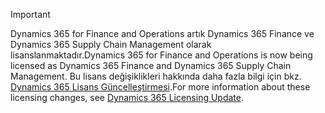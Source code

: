> [!IMPORTANT]
> <span data-ttu-id="236d5-101">Dynamics 365 for Finance and Operations artık Dynamics 365 Finance ve Dynamics 365 Supply Chain Management olarak lisanslanmaktadır.</span><span class="sxs-lookup"><span data-stu-id="236d5-101">Dynamics 365 for Finance and Operations is now being licensed as Dynamics 365 Finance and Dynamics 365 Supply Chain Management.</span></span> <span data-ttu-id="236d5-102">Bu lisans değişiklikleri hakkında daha fazla bilgi için bkz. [Dynamics 365 Lisans Güncelleştirmesi](https://docs.microsoft.com/dynamics365/licensing/update).</span><span class="sxs-lookup"><span data-stu-id="236d5-102">For more information about these licensing changes, see [Dynamics 365 Licensing Update](https://docs.microsoft.com/dynamics365/licensing/update).</span></span> 
